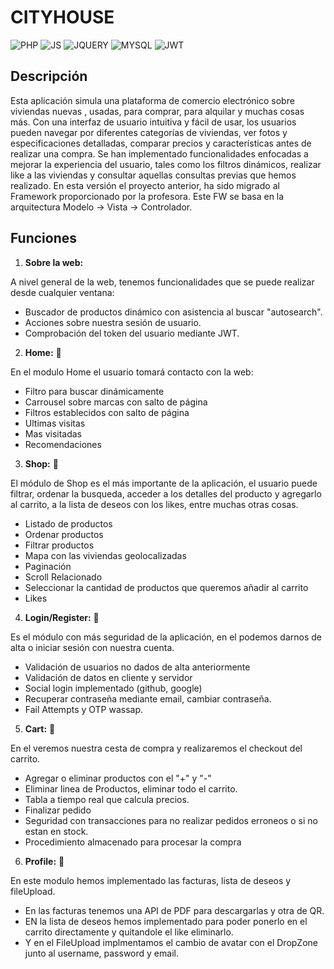 # CITYHOUSE

![PHP](https://img.shields.io/badge/-PHP-9cf)
![JS](https://img.shields.io/badge/-JS-yellow)
![JQUERY](https://img.shields.io/badge/-JQUERY-orange)
![MYSQL](https://img.shields.io/badge/-MYSQL-lightgrey)
![JWT](https://img.shields.io/badge/-JWT-grey)

## Descripción

Esta aplicación simula una plataforma de comercio electrónico sobre viviendas nuevas , usadas, para comprar, para alquilar y muchas cosas más. Con una interfaz de usuario intuitiva y fácil de usar, los usuarios pueden navegar por diferentes categorías de viviendas, ver fotos y especificaciones detalladas, comparar precios y características antes de realizar una compra. Se han implementado funcionalidades enfocadas a mejorar la experiencia del usuario, tales como los filtros dinámicos, realizar like a las viviendas y consultar aquellas consultas previas que hemos realizado.
En esta versión el proyecto anterior, ha sido migrado al Framework proporcionado por la profesora. Este FW se basa en la arquitectura Modelo -> Vista -> Controlador. 

## Funciones

1. __Sobre la web:__

 A nivel general de la web, tenemos funcionalidades que se puede realizar desde cualquier ventana:
  * Buscador de productos dinámico con asistencia al buscar "autosearch".
  * Acciones sobre nuestra sesión de usuario.
  * Comprobación del token del usuario mediante JWT.

2. __Home:__ 🏨

 En el modulo Home el usuario tomará contacto con la web:
  * Filtro para buscar dinámicamente
  * Carrousel sobre marcas con salto de página
  * Filtros establecidos con salto de página
  * Ultimas visitas
  * Mas visitadas
  * Recomendaciones
 
 3. __Shop:__ 📃
 
  El módulo de Shop es el más importante de la aplicación, el usuario puede filtrar, ordenar la busqueda, acceder a los detalles del producto y agregarlo al carrito, a la lista de deseos con los likes, entre muchas otras cosas.
  * Listado de productos
  * Ordenar productos
  * Filtrar productos
  * Mapa con las viviendas geolocalizadas
  * Paginación
  * Scroll Relacionado
  * Seleccionar la cantidad de productos que queremos añadir al carrito
  * Likes
 
4. __Login/Register:__ 🚪

 Es el módulo con más seguridad de la aplicación, en el podemos darnos de alta o iniciar sesión con nuestra cuenta.
  * Validación de usuarios no dados de alta anteriormente
  * Validación de datos en cliente y servidor
  * Social login implementado (github, google)
  * Recuperar contraseña mediante email, cambiar contraseña.
  * Fail Attempts y OTP wassap.

5. __Cart:__ 👜

 En el veremos nuestra cesta de compra y realizaremos el checkout del carrito.
 * Agregar o eliminar productos con el "+" y "-"
 * Eliminar linea de Productos, eliminar todo el carrito.
 * Tabla a tiempo real que calcula precios.
 * Finalizar pedido
 * Seguridad con transacciones para no realizar pedidos erroneos o si no estan en stock.
 * Procedimiento almacenado para procesar la compra

6. __Profile:__ 🧑

En este modulo hemos implementado las facturas, lista de deseos y fileUpload.
* En las facturas tenemos una API de PDF para descargarlas y otra de QR.
* EN la lista de deseos hemos implementado para poder ponerlo en el carrito directamente y quitandole el like eliminarlo.
* Y en el FileUpload implmentamos el cambio de avatar con el DropZone junto al username, password y email.

